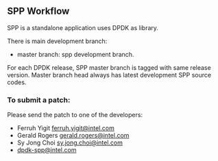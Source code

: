 ## SPP Workflow

SPP is a standalone application uses DPDK as library.

There is main development branch:
- master branch: spp development branch.

For each DPDK release, SPP master branch is tagged with same release version.
Master branch head always has latest development SPP source codes.


### To submit a patch:

Please send the patch to one of the developers:
- Ferruh Yigit <ferruh.yigit@intel.com>
- Gerald Rogers <gerald.rogers@intel.com>
- Sy Jong Choi <sy.jong.choi@intel.com>
- dpdk-spp@intel.com

